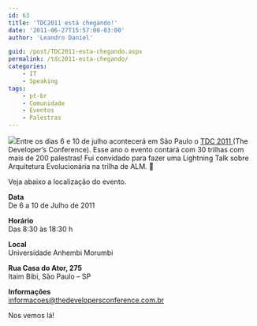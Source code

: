 ```yaml
---
id: 63
title: 'TDC2011 está chegando!'
date: '2011-06-27T15:57:00-03:00'
author: 'Leandro Daniel'

guid: /post/TDC2011-esta-chegando.aspx
permalink: /tdc2011-esta-chegando/
categories:
    - IT
    - Speaking
tags:
    - pt-br
    - Comunidade
    - Eventos
    - Palestras
---
```


[![](http://leandrodaniel.com/pics/tdc.png)](http://theDevelopersConference.com.br)Entre os dias 6 e 10 de julho acontecerá em São Paulo o [TDC 2011 ](http://theDevelopersConference.com.br)(The Developer’s Conference). Esse ano o evento contará com 30 trilhas com mais de 200 palestras! Fui convidado para fazer uma Lightning Talk sobre Arquitetura Evolucionária na trilha de ALM. 🙂

Veja abaixo a localização do evento.

**Data**  
De 6 a 10 de Julho de 2011

**Horário**  
Das 8:30 às 18:30 h

**Local**  
Universidade Anhembi Morumbi

**Rua Casa do Ator, 275**  
Itaim Bibi, São Paulo – SP

**Informações**  
<informacoes@thedevelopersconference.com.br>

Nos vemos lá!
